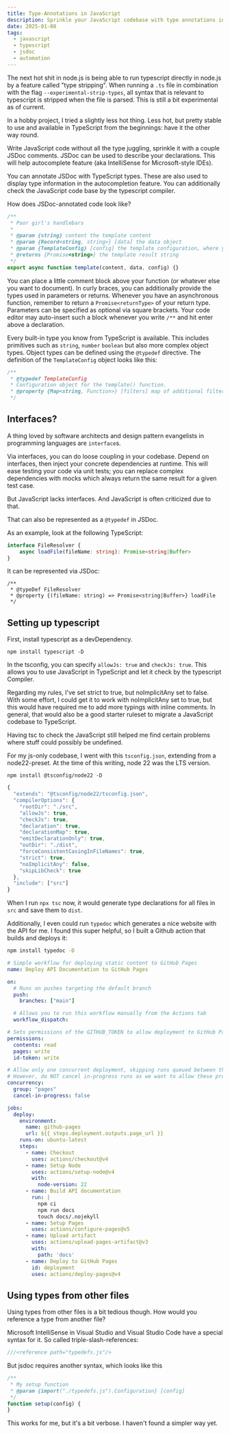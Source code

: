 ```yaml
---
title: Type-Annotations in JavaScript 
description: Sprinkle your JavaScript codebase with type annotations in JSDoc, run checks against it and auto-generate documentation.
date: 2025-01-08
tags:
  - javascript
  - typescript
  - jsdoc
  - automation
---
```

The next hot shit in node.js is being able to run typescript directly in node.js by a feature called "type stripping".
When running a `.ts` file in combination with the flag `--experimental-strip-types`, all syntax that is relevant to 
typescript is stripped when the file is parsed. This is still a bit experimental as of current.

In a hobby project, I tried a slightly less hot thing. Less hot, but pretty stable to use and available in TypeScript from the beginnings: 
have it the other way round. 

Write JavaScript code without all the type juggling, sprinkle it with a couple JSDoc comments. 
JSDoc can be used to describe your declarations. This will help autocomplete feature (aka IntelliSense for Microsoft-style IDEs). 

You can annotate JSDoc with TypeScript types. These are also used to display type information in the autocompletion feature. 
You can additionally check the JavaScript code base by the typescript compiler.

How does JSDoc-annotated code look like?

```js
/**
 * Poor girl's handlebars
 *
 * @param {string} content the template content
 * @param {Record<string, string>} [data] the data object
 * @param {TemplateConfig} [config] the template configuration, where you can specify additional filters available inside the template
 * @returns {Promise<string>} the template result string
 */
export async function template(content, data, config) {}
```

You can place a little comment block above your function (or whatever else you want to document). In curly braces, you can additionally provide the types used in
parameters or returns. Whenever you have an asynchronous function, remember to return a `Promise<returnType>` of your return type. Parameters can be 
specified as optional via square brackets. Your code editor may auto-insert such a block whenever you write `/**` and hit enter above a declaration.

Every built-in type you know from TypeScript is available. This includes primitives such as `string`, `number` `boolean` but also more complex object types.
Object types can be defined using the `@typedef` directive. The definition of the `TemplateConfig` object looks like this:

```js
/**
 * @typedef TemplateConfig
 * Configuration object for the template() function.
 * @property {Map<string, Function>} [filters] map of additional filters to be used inside the template
 */
```

## Interfaces?

A thing loved by software architects and design pattern evangelists in programming languages are `interface`s. 

Via interfaces, you can do loose coupling in your codebase. 
Depend on interfaces, then inject your concrete dependencies at runtime. 
This will ease testing your code via unit tests; you can replace complex 
dependencies with mocks which always return the same result for a given test case.

But JavaScript lacks interfaces. And JavaScript is often criticized due to that. 

That can also be represented as a `@typedef` in JSDoc. 

As an example, look at the following TypeScript:
```ts
interface FileResolver {
    async loadFile(fileName: string): Promise<string|Buffer>
}
```

It can be represented via JSDoc:
```
/**
 * @typeDef FileResolver
 * @property {(fileName: string) => Promise<string|Buffer>} loadFile
 */
```

## Setting up typescript

First, install typescript as a devDependency.

```
npm install typescript -D
```

In the tsconfig, you can specify `allowJs: true` and `checkJs: true`. This allows you to use JavaScript in TypeScript and let it check by the typescript Compiler. 

Regarding my rules, I've set strict to true, but noImplicitAny set to false. With some effort, I could get it to work with noImplicitAny set to true, but this would have required me to add more typings with inline comments. In general, that would also be a good starter ruleset to migrate a JavaScript codebase to TypeScript. 

Having tsc to check the JavaScript still helped me find certain problems where stuff could possibly be undefined.

For my js-only codebase, I went with this `tsconfig.json`, extending from a node22-preset. At the time of this writing, node 22 was the LTS version.

```
npm install @tsconfig/node22 -D
```
```js
{
  "extends": "@tsconfig/node22/tsconfig.json",
  "compilerOptions": {
    "rootDir": "./src",
    "allowJs": true,
    "checkJs": true,
    "declaration": true,
    "declarationMap": true,
    "emitDeclarationOnly": true,
    "outDir": "./dist",
    "forceConsistentCasingInFileNames": true,
    "strict": true,
    "noImplicitAny": false,
    "skipLibCheck": true
  },
  "include": ["src"]
}
```

When I run `npx tsc` now, it would generate type declarations for all files in `src` and save them to `dist`. 

Additionally, I even could run `typedoc` which generates a nice website with the API for me.
I found this super helpful, so I built a Github action that builds and deploys it:

```sh
npm install typedoc -D
```
```yaml
# Simple workflow for deploying static content to GitHub Pages
name: Deploy API Documentation to GitHub Pages

on:
  # Runs on pushes targeting the default branch
  push:
    branches: ["main"]

  # Allows you to run this workflow manually from the Actions tab
  workflow_dispatch:

# Sets permissions of the GITHUB_TOKEN to allow deployment to GitHub Pages
permissions:
  contents: read
  pages: write
  id-token: write

# Allow only one concurrent deployment, skipping runs queued between the run in-progress and latest queued.
# However, do NOT cancel in-progress runs as we want to allow these production deployments to complete.
concurrency:
  group: "pages"
  cancel-in-progress: false

jobs:
  deploy:
    environment:
      name: github-pages
      url: ${{ steps.deployment.outputs.page_url }}
    runs-on: ubuntu-latest
    steps:
      - name: Checkout
        uses: actions/checkout@v4
      - name: Setup Node
        uses: actions/setup-node@v4
        with:
          node-version: 22
      - name: Build API documentation
        run: |
          npm ci
          npm run docs
          touch docs/.nojekyll
      - name: Setup Pages
        uses: actions/configure-pages@v5
      - name: Upload artifact
        uses: actions/upload-pages-artifact@v3
        with:
          path: 'docs'
      - name: Deploy to GitHub Pages
        id: deployment
        uses: actions/deploy-pages@v4
```

## Using types from other files

Using types from other files is a bit tedious though.
How would you reference a type from another file?

Microsoft IntelliSense in Visual Studio and Visual Studio Code have a special syntax for it. 
So called triple-slash-references:

```js
///<reference path="typedefs.js"/>
```

But jsdoc requires another syntax, which looks like this

```js
/**
 * My setup function 
 * @param {import("./typedefs.js").Configuration} [config] 
 */
function setup(config) {
}
```

This works for me, but it's a bit verbose. I haven't found a simpler way yet.
